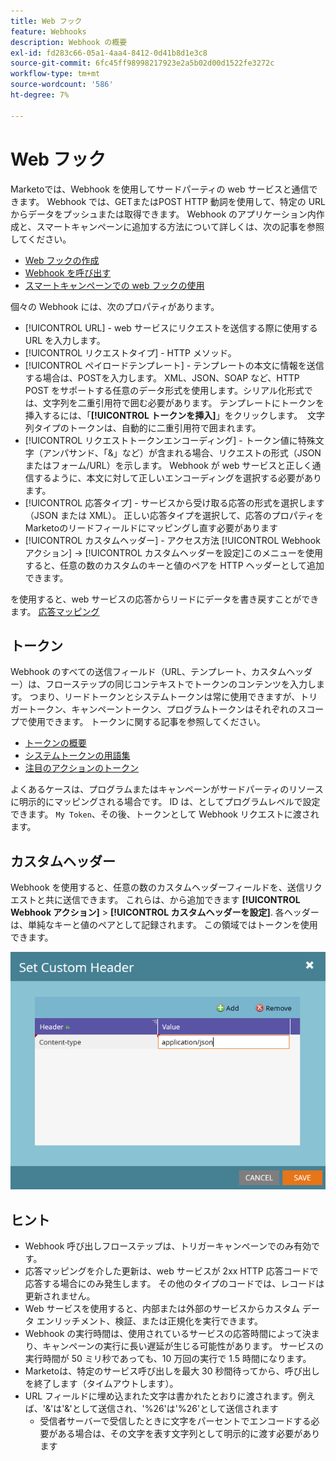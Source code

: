 ```yaml
---
title: Web フック
feature: Webhooks
description: Webhook の概要
exl-id: fd283c66-05a1-4aa4-8412-0d41b8d1e3c8
source-git-commit: 6fc45ff98998217923e2a5b02d00d1522fe3272c
workflow-type: tm+mt
source-wordcount: '586'
ht-degree: 7%

---
```


# Web フック

Marketoでは、Webhook を使用してサードパーティの web サービスと通信できます。 Webhook では、GETまたはPOST HTTP 動詞を使用して、特定の URL からデータをプッシュまたは取得できます。 Webhook のアプリケーション内作成と、スマートキャンペーンに追加する方法について詳しくは、次の記事を参照してください。

- [Web フックの作成](https://experienceleague.adobe.com/en/docs/marketo/using/product-docs/administration/additional-integrations/create-a-webhook)
- [Webhook を呼び出す](https://experienceleague.adobe.com/en/docs/marketo/using/product-docs/core-marketo-concepts/smart-campaigns/flow-actions/call-webhook)
- [スマートキャンペーンでの web フックの使用](https://experienceleague.adobe.com/en/docs/marketo/using/product-docs/core-marketo-concepts/smart-campaigns/flow-actions/use-a-webhook-in-a-smart-campaign)

個々の Webhook には、次のプロパティがあります。

- [!UICONTROL URL] - web サービスにリクエストを送信する際に使用する URL を入力します。
- [!UICONTROL リクエストタイプ] - HTTP メソッド。
- [!UICONTROL ペイロードテンプレート] - テンプレートの本文に情報を送信する場合は、POSTを入力します。 XML、JSON、SOAP など、HTTP POST をサポートする任意のデータ形式を使用します。シリアル化形式では、文字列を二重引用符で囲む必要があります。 テンプレートにトークンを挿入するには、「**[!UICONTROL トークンを挿入]**」をクリックします。  文字列タイプのトークンは、自動的に二重引用符で囲まれます。
- [!UICONTROL リクエストトークンエンコーディング] - トークン値に特殊文字（アンパサンド、「&amp;」など）が含まれる場合、リクエストの形式（JSON またはフォーム/URL）を示します。 Webhook が web サービスと正しく通信するように、本文に対して正しいエンコーディングを選択する必要があります。
- [!UICONTROL 応答タイプ] - サービスから受け取る応答の形式を選択します（JSON または XML）。 正しい応答タイプを選択して、応答のプロパティをMarketoのリードフィールドにマッピングし直す必要があります
- [!UICONTROL カスタムヘッダー] - アクセス方法 [!UICONTROL Webhook アクション] -> [!UICONTROL カスタムヘッダーを設定]このメニューを使用すると、任意の数のカスタムのキーと値のペアを HTTP ヘッダーとして追加できます。

を使用すると、web サービスの応答からリードにデータを書き戻すことができます。 [応答マッピング](response-mappings.md)

## トークン

Webhook のすべての送信フィールド（URL、テンプレート、カスタムヘッダー）は、フローステップの同じコンテキストでトークンのコンテンツを入力します。 つまり、リードトークンとシステムトークンは常に使用できますが、トリガートークン、キャンペーントークン、プログラムトークンはそれぞれのスコープで使用できます。 トークンに関する記事を参照してください。

- [トークンの概要](https://experienceleague.adobe.com/en/docs/marketo/using/product-docs/demand-generation/landing-pages/personalizing-landing-pages/tokens-overview)
- [システムトークンの用語集](https://experienceleague.adobe.com/en/docs/marketo/using/product-docs/email-marketing/general/using-tokens/system-tokens-glossary)
- [注目のアクションのトークン](https://experienceleague.adobe.com/en/docs/marketo/using/product-docs/marketo-sales-insight/msi-for-salesforce/features/tabs-in-the-msi-panel/interesting-moments/trigger-tokens-for-interesting-moments)

よくあるケースは、プログラムまたはキャンペーンがサードパーティのリソースに明示的にマッピングされる場合です。 ID は、としてプログラムレベルで設定できます。 `My Token`、その後、トークンとして Webhook リクエストに渡されます。

## カスタムヘッダー

Webhook を使用すると、任意の数のカスタムヘッダーフィールドを、送信リクエストと共に送信できます。 これらは、から追加できます **[!UICONTROL Webhook アクション]** > **[!UICONTROL カスタムヘッダーを設定]**. 各ヘッダーは、単純なキーと値のペアとして記録されます。 この領域ではトークンを使用できます。

![カスタムヘッダー](assets/custom-headers.png)

## ヒント

- Webhook 呼び出しフローステップは、トリガーキャンペーンでのみ有効です。
- 応答マッピングを介した更新は、web サービスが 2xx HTTP 応答コードで応答する場合にのみ発生します。 その他のタイプのコードでは、レコードは更新されません。
- Web サービスを使用すると、内部または外部のサービスからカスタム データ エンリッチメント、検証、または正規化を実行できます。
- Webhook の実行時間は、使用されているサービスの応答時間によって決まり、キャンペーンの実行に長い遅延が生じる可能性があります。 サービスの実行時間が 50 ミリ秒であっても、10 万回の実行で 1.5 時間になります。
- Marketoは、特定のサービス呼び出しを最大 30 秒間待ってから、呼び出しを終了します（タイムアウトします）。
- URL フィールドに埋め込まれた文字は書かれたとおりに渡されます。例えば、&#39;&amp;&#39;は&#39;&amp;&#39;として送信され、&#39;%26&#39;は&#39;%26&#39;として送信されます
   - 受信者サーバーで受信したときに文字をパーセントでエンコードする必要がある場合は、その文字を表す文字列として明示的に渡す必要があります
